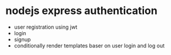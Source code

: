 # nodejs express authentication
 - user registration using jwt
 - login
 - signup
 - conditionally render templates baser on user login and log out